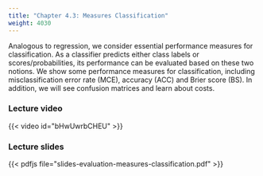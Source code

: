 ```yaml
---
title: "Chapter 4.3: Measures Classification"
weight: 4030
---
```

Analogous to regression, we consider essential performance measures for classification. As a classifier predicts either class labels or scores/probabilities, its performance can be evaluated based on these two notions. We show some performance measures for classification, including misclassification error rate (MCE), accuracy (ACC) and Brier score (BS). In addition, we will see confusion matrices and learn about costs.

<!--more-->

### Lecture video

{{< video id="bHwUwrbCHEU" >}}

### Lecture slides

{{< pdfjs file="slides-evaluation-measures-classification.pdf" >}}
